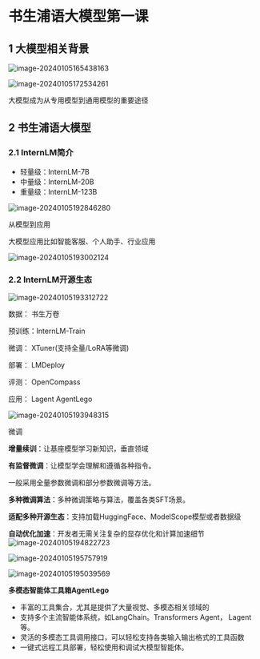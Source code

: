 # 书生浦语大模型第一课

## 1 大模型相关背景

![image-20240105165438163](https://github.com/wzl0329/InternLM-learning/blob/main/img/img_1/image-20240105165438163.png)



![image-20240105172534261](D:\项目文件\课程学习\InternLM学习\img\img_1\image-20240105172534261.png)

大模型成为从专用模型到通用模型的重要途径

## 2 书生浦语大模型

### 2.1 InternLM简介

- 轻量级：InternLM-7B
- 中量级：InternLM-20B
- 重量级：InternLM-123B

![image-20240105192846280](D:\项目文件\课程学习\InternLM学习\img\img_1\image-20240105192846280.png)



从模型到应用

大模型应用比如智能客服、个人助手、行业应用

![image-20240105193002124](D:\项目文件\课程学习\InternLM学习\img\img_1\image-20240105193002124.png)

### 2.2 InternLM开源生态

![image-20240105193312722](D:\项目文件\课程学习\InternLM学习\img\img_1\image-20240105193312722.png)

 数据： 书生万卷

 预训练：InternLM-Train

 微调： XTuner(支持全量/LoRA等微调)

 部署： LMDeploy

 评测： OpenCompass

 应用： Lagent AgentLego

![image-20240105193948315](D:\项目文件\课程学习\InternLM学习\img\img_1\image-20240105193948315.png)

 微调

**增量续训**：让基座模型学习新知识，垂直领域

**有监督微调**：让模型学会理解和遵循各种指令。

一般采用全量参数微调和部分参数微调等方法。

**多种微调算法**：多种微调策略与算法，覆盖各类SFT场景。

**适配多种开源生态**：支持加载HuggingFace、ModelScope模型或者数据级

**自动优化加速**：开发者无需关注复杂的显存优化和计算加速细节![image-20240105194822723](D:\项目文件\课程学习\InternLM学习\img\img_1\image-20240105194822723.png)

![image-20240105195757919](D:\项目文件\课程学习\InternLM学习\img\img_1\image-20240105195757919.png)

![image-20240105195039569](D:\项目文件\课程学习\InternLM学习\img\img_1\image-20240105195039569.png)

**多模态智能体工具箱AgentLego**

- 丰富的工具集合，尤其是提供了大量视觉、多模态相关领域的
- 支持多个主流智能体系统，如LangChain。Transformers Agent， Lagent等。
- 灵活的多模态工具调用接口，可以轻松支持各类输入输出格式的工具函数
- 一键式远程工具部署，轻松使用和调试大模型智能体。

